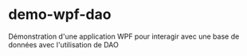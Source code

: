 # demo-wpf-dao
Démonstration d'une application WPF pour interagir avec une base de données avec l'utilisation de DAO
